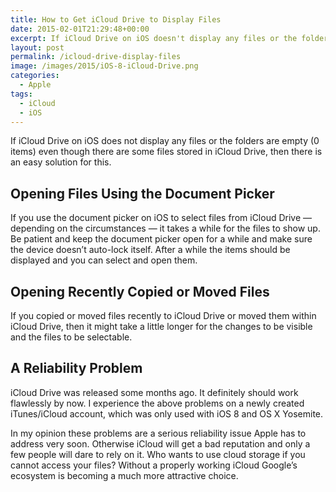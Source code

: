 ```yaml
---
title: How to Get iCloud Drive to Display Files
date: 2015-02-01T21:29:48+00:00
excerpt: If iCloud Drive on iOS doesn't display any files or the folders are empty (0 items) even though there should be some files, then there is an easy solution.
layout: post
permalink: /icloud-drive-display-files
image: /images/2015/iOS-8-iCloud-Drive.png
categories:
  - Apple
tags:
  - iCloud
  - iOS
---
```

If iCloud Drive on iOS does not display any files or the folders are empty (0 items) even though there are some files stored in iCloud Drive, then there is an easy solution for this.

## Opening Files Using the Document Picker

If you use the document picker on iOS to select files from iCloud Drive — depending on the circumstances — it takes a while for the files to show up. Be patient and keep the document picker open for a while and make sure the device doesn’t auto-lock itself. After a while the items should be displayed and you can select and open them.

## Opening Recently Copied or Moved Files

If you copied or moved files recently to iCloud Drive or moved them within iCloud Drive, then it might take a little longer for the changes to be visible and the files to be selectable.

## A Reliability Problem

iCloud Drive was released some months ago. It definitely should work flawlessly by now. I experience the above problems on a newly created iTunes/iCloud account, which was only used with iOS 8 and OS X Yosemite.

In my opinion these problems are a serious reliability issue Apple has to address very soon. Otherwise iCloud will get a bad reputation and only a few people will dare to rely on it. Who wants to use cloud storage if you cannot access your files? Without a properly working iCloud Google’s ecosystem is becoming a much more attractive choice.